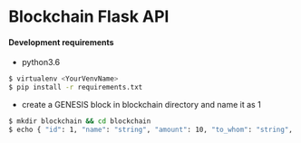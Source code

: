 # Blockchain Flask API

#### Development requirements

* python3.6

```bash
$ virtualenv <YourVenvName>
$ pip install -r requirements.txt
```

* create a GENESIS block in blockchain directory
 and name it as 1
```bash
$ mkdir blockchain && cd blockchain
$ echo { "id": 1, "name": "string", "amount": 10, "to_whom": "string", "hash": ""} > 1
```
